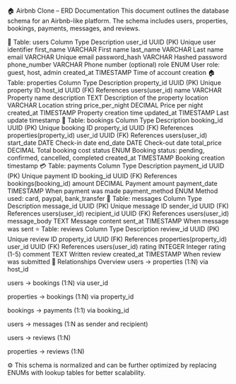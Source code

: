 🏠 Airbnb Clone – ERD Documentation
This document outlines the database schema for an Airbnb-like platform. The schema includes users, properties, bookings, payments, messages, and reviews.

📄 Table: users
Column	Type	Description
user_id	UUID (PK)	Unique user identifier
first_name	VARCHAR	First name
last_name	VARCHAR	Last name
email	VARCHAR	Unique email
password_hash	VARCHAR	Hashed password
phone_number	VARCHAR	Phone number (optional)
role	ENUM	User role: guest, host, admin
created_at	TIMESTAMP	Time of account creation
🏠 Table: properties
Column	Type	Description
property_id	UUID (PK)	Unique property ID
host_id	UUID (FK)	References users(user_id)
name	VARCHAR	Property name
description	TEXT	Description of the property
location	VARCHAR	Location string
price_per_night	DECIMAL	Price per night
created_at	TIMESTAMP	Property creation time
updated_at	TIMESTAMP	Last update timestamp
📅 Table: bookings
Column	Type	Description
booking_id	UUID (PK)	Unique booking ID
property_id	UUID (FK)	References properties(property_id)
user_id	UUID (FK)	References users(user_id)
start_date	DATE	Check-in date
end_date	DATE	Check-out date
total_price	DECIMAL	Total booking cost
status	ENUM	Booking status: pending, confirmed, cancelled, completed
created_at	TIMESTAMP	Booking creation timestamp
💳 Table: payments
Column	Type	Description
payment_id	UUID (PK)	Unique payment ID
booking_id	UUID (FK)	References bookings(booking_id)
amount	DECIMAL	Payment amount
payment_date	TIMESTAMP	When payment was made
payment_method	ENUM	Method used: card, paypal, bank_transfer
💬 Table: messages
Column	Type	Description
message_id	UUID (PK)	Unique message ID
sender_id	UUID (FK)	References users(user_id)
recipient_id	UUID (FK)	References users(user_id)
message_body	TEXT	Message content
sent_at	TIMESTAMP	When message was sent
⭐ Table: reviews
Column	Type	Description
review_id	UUID (PK)	Unique review ID
property_id	UUID (FK)	References properties(property_id)
user_id	UUID (FK)	References users(user_id)
rating	INTEGER	Integer rating (1-5)
comment	TEXT	Written review
created_at	TIMESTAMP	When review was submitted
🔗 Relationships Overview
users → properties (1:N) via host_id

users → bookings (1:N) via user_id

properties → bookings (1:N) via property_id

bookings → payments (1:1) via booking_id

users → messages (1:N as sender and recipient)

users → reviews (1:N)

properties → reviews (1:N)

⚙️ This schema is normalized and can be further optimized by replacing ENUMs with lookup tables for better scalability.
